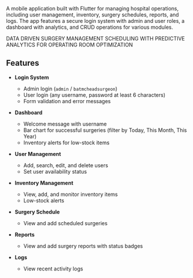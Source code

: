A mobile application built with Flutter for managing hospital operations, including user management, inventory, surgery schedules, reports, and logs. The app features a secure login system with admin and user roles, a dashboard with analytics, and CRUD operations for various modules.

DATA DRIVEN SURGERY MANAGEMENT SCHEDULING WITH 
PREDICTIVE ANALYTICS FOR OPERATING ROOM OPTIMIZATION

## Features

- **Login System**
  - Admin login (`admin` / `batmcheadsurgeon`)
  - User login (any username, password at least 6 characters)
  - Form validation and error messages

- **Dashboard**
  - Welcome message with username
  - Bar chart for successful surgeries (filter by Today, This Month, This Year)
  - Inventory alerts for low-stock items

- **User Management**
  - Add, search, edit, and delete users
  - Set user availability status

- **Inventory Management**
  - View, add, and monitor inventory items
  - Low-stock alerts

- **Surgery Schedule**
  - View and add scheduled surgeries

- **Reports**
  - View and add surgery reports with status badges

- **Logs**
  - View recent activity logs
